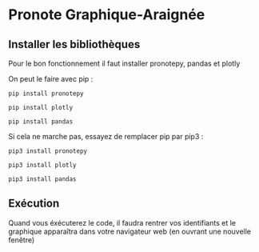 # Pronote Graphique-Araignée

## Installer les bibliothèques

Pour le bon fonctionnement il faut installer pronotepy, pandas et plotly

On peut le faire avec pip : 

`pip install pronotepy`

`pip install plotly`

`pip install pandas`

Si cela ne marche pas, essayez de remplacer pip par pip3 :

`pip3 install pronotepy`

`pip3 install plotly`

`pip3 install pandas`

## Exécution
Quand vous éxécuterez le code, il faudra rentrer vos identifiants et le graphique apparaîtra dans votre navigateur web (en ouvrant une
nouvelle fenêtre)
